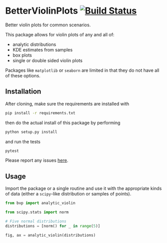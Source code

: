 # BetterViolinPlots [![Build Status](https://travis-ci.com/tmcclintock/BetterViolinPlots.svg?branch=master)](https://travis-ci.com/tmcclintock/BetterViolinPlots.svg?branch=master)

Better violin plots for common scenarios.

This package allows for violin plots of any and all of:

- analytic distributions
- KDE estimates from samples
- box plots
- single or double sided violin plots

Packages like `matplotlib` or `seaborn` are limited in that they
do not have all of these options.

## Installation

After cloning, make sure the requirements are installed with
```bash
pip install -r requirements.txt
```
then do the actual install of this package by performing
```bash
python setup.py install
```
and run the tests
```bash
pytest
```
Please report any issues [here](https://github.com/tmcclintock/BetterViolinPlots/issues).

## Usage

Import the package or a single routine and use it with the appropriate kinds of data (either a `scipy`-like distribution or samples of points).
```python
from bvp import analytic_violin

from scipy.stats import norm

# Five normal distributions
distributions = [norm() for _ in range(5)]

fig, ax = analytic_violin(distributions)
```